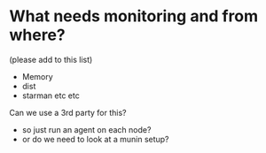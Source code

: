 # What needs monitoring and from where?

(please add to this list)

* Memory
* dist
* starman
etc etc

Can we use a 3rd party for this?

- so just run an agent on each node?
- or do we need to look at a munin setup?
